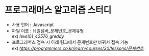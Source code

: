 # 프로그래머스 알고리즘 스터디

- 사용 언어 : Javascript
- 파일 이름 : 레벨넘버_문제번호_문제유형  
  ex) _level01_42576_greddy_
- 프로그래머스 접속 시 아래 링크에서 문제번호만 바꿔서 접속 가능  
  ex) _https://programmers.co.kr/learn/courses/30/lessons/문제번호_

